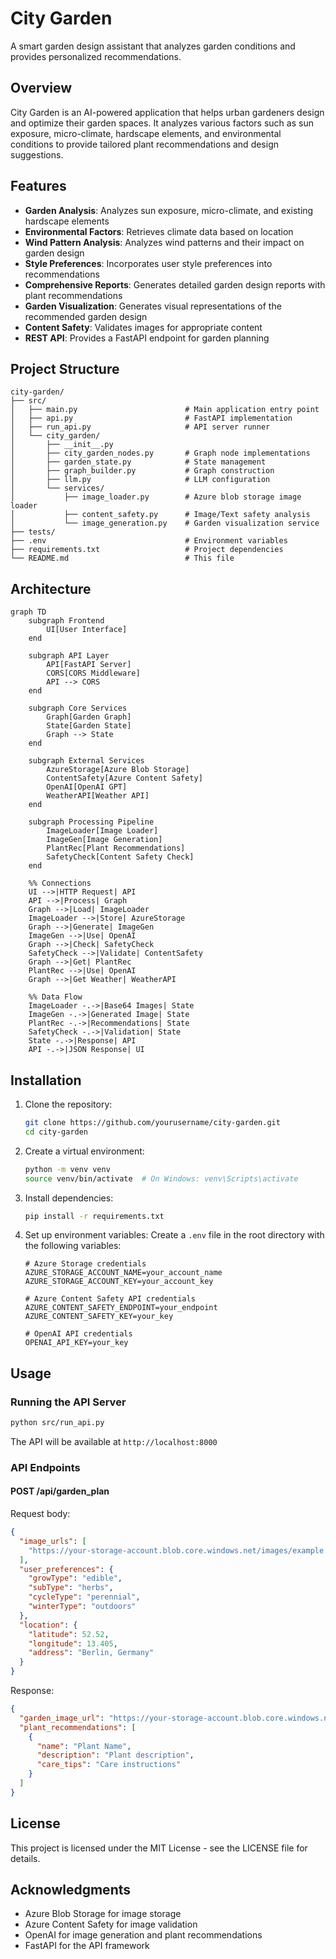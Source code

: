 # City Garden

A smart garden design assistant that analyzes garden conditions and provides personalized recommendations.

## Overview

City Garden is an AI-powered application that helps urban gardeners design and optimize their garden spaces. It analyzes various factors such as sun exposure, micro-climate, hardscape elements, and environmental conditions to provide tailored plant recommendations and design suggestions.

## Features

- **Garden Analysis**: Analyzes sun exposure, micro-climate, and existing hardscape elements
- **Environmental Factors**: Retrieves climate data based on location
- **Wind Pattern Analysis**: Analyzes wind patterns and their impact on garden design
- **Style Preferences**: Incorporates user style preferences into recommendations
- **Comprehensive Reports**: Generates detailed garden design reports with plant recommendations
- **Garden Visualization**: Generates visual representations of the recommended garden design
- **Content Safety**: Validates images for appropriate content
- **REST API**: Provides a FastAPI endpoint for garden planning

## Project Structure

```
city-garden/
├── src/
│   ├── main.py                        # Main application entry point
│   ├── api.py                         # FastAPI implementation
│   ├── run_api.py                     # API server runner
│   └── city_garden/
│       ├── __init__.py
│       ├── city_garden_nodes.py       # Graph node implementations
│       ├── garden_state.py            # State management
│       ├── graph_builder.py           # Graph construction
│       ├── llm.py                     # LLM configuration
│       └── services/
│           ├── image_loader.py        # Azure blob storage image loader
│           ├── content_safety.py      # Image/Text safety analysis
│           └── image_generation.py    # Garden visualization service
├── tests/
├── .env                               # Environment variables
├── requirements.txt                   # Project dependencies
└── README.md                          # This file
```

## Architecture

```mermaid
graph TD
    subgraph Frontend
        UI[User Interface]
    end

    subgraph API Layer
        API[FastAPI Server]
        CORS[CORS Middleware]
        API --> CORS
    end

    subgraph Core Services
        Graph[Garden Graph]
        State[Garden State]
        Graph --> State
    end

    subgraph External Services
        AzureStorage[Azure Blob Storage]
        ContentSafety[Azure Content Safety]
        OpenAI[OpenAI GPT]
        WeatherAPI[Weather API]
    end

    subgraph Processing Pipeline
        ImageLoader[Image Loader]
        ImageGen[Image Generation]
        PlantRec[Plant Recommendations]
        SafetyCheck[Content Safety Check]
    end

    %% Connections
    UI -->|HTTP Request| API
    API -->|Process| Graph
    Graph -->|Load| ImageLoader
    ImageLoader -->|Store| AzureStorage
    Graph -->|Generate| ImageGen
    ImageGen -->|Use| OpenAI
    Graph -->|Check| SafetyCheck
    SafetyCheck -->|Validate| ContentSafety
    Graph -->|Get| PlantRec
    PlantRec -->|Use| OpenAI
    Graph -->|Get Weather| WeatherAPI

    %% Data Flow
    ImageLoader -.->|Base64 Images| State
    ImageGen -.->|Generated Image| State
    PlantRec -.->|Recommendations| State
    SafetyCheck -.->|Validation| State
    State -.->|Response| API
    API -.->|JSON Response| UI
```

## Installation

1. Clone the repository:
   ```bash
   git clone https://github.com/yourusername/city-garden.git
   cd city-garden
   ```

2. Create a virtual environment:
   ```bash
   python -m venv venv
   source venv/bin/activate  # On Windows: venv\Scripts\activate
   ```

3. Install dependencies:
   ```bash
   pip install -r requirements.txt
   ```

4. Set up environment variables:
   Create a `.env` file in the root directory with the following variables:
   ```
   # Azure Storage credentials
   AZURE_STORAGE_ACCOUNT_NAME=your_account_name
   AZURE_STORAGE_ACCOUNT_KEY=your_account_key

   # Azure Content Safety API credentials
   AZURE_CONTENT_SAFETY_ENDPOINT=your_endpoint
   AZURE_CONTENT_SAFETY_KEY=your_key

   # OpenAI API credentials
   OPENAI_API_KEY=your_key
   ```

## Usage

### Running the API Server

```bash
python src/run_api.py
```

The API will be available at `http://localhost:8000`

### API Endpoints

#### POST /api/garden_plan

Request body:
```json
{
  "image_urls": [
    "https://your-storage-account.blob.core.windows.net/images/example.jpg"
  ],
  "user_preferences": {
    "growType": "edible",
    "subType": "herbs",
    "cycleType": "perennial",
    "winterType": "outdoors"
  },
  "location": {
    "latitude": 52.52,
    "longitude": 13.405,
    "address": "Berlin, Germany"
  }
}
```

Response:
```json
{
  "garden_image_url": "https://your-storage-account.blob.core.windows.net/images/garden_design.png",
  "plant_recommendations": [
    {
      "name": "Plant Name",
      "description": "Plant description",
      "care_tips": "Care instructions"
    }
  ]
}
```


## License

This project is licensed under the MIT License - see the LICENSE file for details.

## Acknowledgments

- Azure Blob Storage for image storage
- Azure Content Safety for image validation
- OpenAI for image generation and plant recommendations
- FastAPI for the API framework
